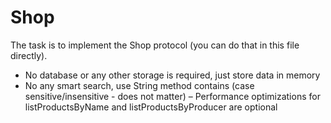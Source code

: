 # Shop
The task is to implement the Shop protocol (you can do that in this file directly).
 - No database or any other storage is required, just store data in memory
 - No any smart search, use String method contains (case sensitive/insensitive - does not matter)
 – Performance optimizations for listProductsByName and listProductsByProducer are optional
